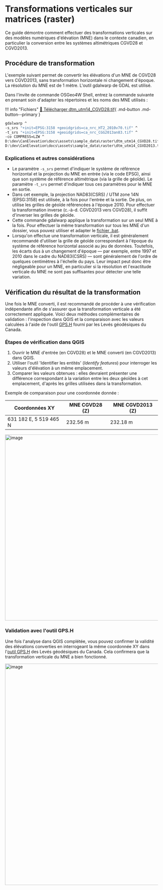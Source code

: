 # Transformations verticales sur matrices (raster)

Ce guide démontre comment effectuer des transformations verticales sur des modèles numériques d'élévation (MNE) dans le contexte canadien, en particulier la conversion entre les systèmes altimétriques CGVD28 et CGVD2013.

## Procédure de transformation

L'exemple suivant permet de convertir les élévations d'un MNE de CGVD28 vers CGVD2013, sans transformation horizontale ni changement d'époque. La résolution du MNE est de 1 mètre. L'outil gdalwarp de GDAL est utilisé. 

Dans l'invite de commande OSGeo4W Shell, entrez la commande suivante en prenant soin d'adapter les répertoires et les noms des MNE utilisés :

!!! info "Fichiers"
    [📄 Télécharger dtm_utm14_CGVD28.tif](../assets/sample_data/raster/dtm_utm14_CGVD28.tif){ .md-button .md-button--primary }

```bash
gdalwarp ^
-s_srs "+init=EPSG:3158 +geoidgrids=ca_nrc_HT2_2010v70.tif" ^
-t_srs "+init=EPSG:3158 +geoidgrids=ca_nrc_CGG2013an83.tif" ^
-co COMPRESS=LZW ^
D:\dev\CanElevation\docs\assets\sample_data\raster\dtm_utm14_CGVD28.tif ^
D:\dev\CanElevation\docs\assets\sample_data\raster\dtm_utm14_CGVD2013.tif
```

### Explications et autres considérations

- Le paramètre `-s_srs` permet d'indiquer le système de référence horizontal et la projection du MNE en entrée (via le code EPSG), ainsi que son système de référence altimétrique (via la grille de géoïde). Le paramètre `-t_srs` permet d'indiquer tous ces paramètres pour le MNE en sortie.
- Dans cet exemple, la projection NAD83(CSRS) / UTM zone 14N (EPSG:3158) est utilisée, à la fois pour l'entrée et la sortie. De plus, on utilise les grilles de géoïde référencées à l'époque 2010. Pour effectuer la transformation inverse (c.-à-d. CGVD2013 vers CGVD28), il suffit d'inverser les grilles de géoïde.
- Cette commande gdalwarp applique la transformation sur un seul MNE à la fois. Pour effectuer la même transformation sur tous les MNE d'un dossier, vous pouvez utiliser et adapter le [fichier .bat](../assets/scripts/cgvd2013_to_cgvd28_entirefolder.bat).
- Lorsqu'on effectue une transformation verticale, il est généralement recommandé d'utiliser la grille de géoïde correspondant à l'époque du système de référence horizontal associé au jeu de données. Toutefois, les écarts dus à un changement d'époque — par exemple, entre 1997 et 2010 dans le cadre du NAD83(CSRS) — sont généralement de l'ordre de quelques centimètres à l'échelle du pays. Leur impact peut donc être négligeable pour un MNE, en particulier si la résolution et l'exactitude verticale du MNE ne sont pas suffisantes pour détecter une telle variation.

## Vérification du résultat de la transformation

Une fois le MNE converti, il est recommandé de procéder à une vérification indépendante afin de s'assurer que la transformation verticale a été correctement appliquée. Voici deux méthodes complémentaires de validation : l'inspection dans QGIS et la comparaison avec les valeurs calculées à l'aide de l'outil [GPS.H](https://webapp.csrs-scrs.nrcan-rncan.gc.ca/geod/tools-outils/gpsh.php?locale=fr) fourni par les Levés géodésiques du Canada.

### Étapes de vérification dans QGIS

1. Ouvrir le MNE d'entrée (en CGVD28) et le MNE converti (en CGVD2013) dans QGIS.
2. Utiliser l'outil 'Identifier les entités' (*Identify features*) pour interroger les valeurs d'élévation à un même emplacement.
3. Comparer les valeurs obtenues : elles devraient présenter une différence correspondant à la variation entre les deux géoïdes à cet emplacement, d'après les grilles utilisées dans la transformation.

Exemple de comparaison pour une coordonnée donnée :

| **Coordonnées XY** | **MNE CGVD28 (Z)** | **MNE CGVD2013 (Z)** |
|--------------------|--------------------|----------------------|
| 631 182 E, 5 519 465 N | 232.56 m | 232.18 m |

<img width="1035" height="614" alt="image" src="https://github.com/user-attachments/assets/8203eb85-f05b-4ec8-af91-7f393c40aa54" />

### Validation avec l'outil GPS.H

Une fois l'analyse dans QGIS complétée, vous pouvez confirmer la validité des élévations converties en interrogeant la même coordonnée XY dans l'[outil GPS.H](https://webapp.csrs-scrs.nrcan-rncan.gc.ca/geod/tools-outils/gpsh.php?locale=fr) des Levés géodésiques du Canada. Cela confirmera que la transformation verticale du MNE a bien fonctionné.

<img width="1187" height="731" alt="image" src="https://github.com/user-attachments/assets/8165ec3c-d070-4553-9a2b-5d6b5f724734" />


